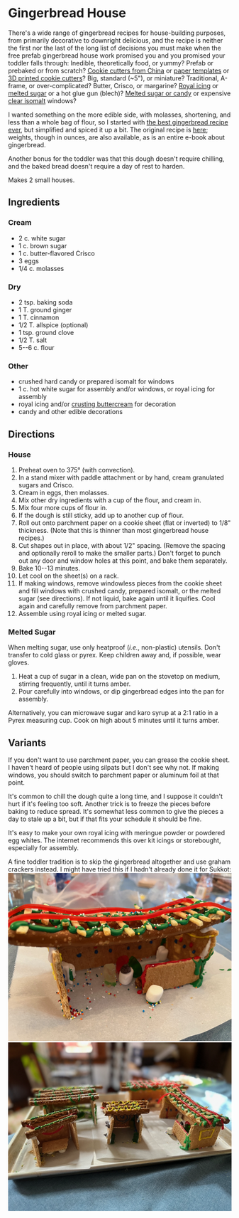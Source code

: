 [KitchenAid]: ../indices/kitchenAid.html
[photographed]: ../indices/photographed.html

# Gingerbread House

There's a wide range of gingerbread recipes for house-building purposes, from primarily decorative to downright delicious, and the recipe is neither the first nor the last of the long list of decisions you must make when the free prefab gingerbread house work promised you and you promised your toddler falls through: Inedible, theoretically food, or yummy?  Prefab or prebaked or from scratch? [Cookie cutters from China](https://www.michaels.com/product/gingerbread-house-cookie-cutter-set-by-celebrate-it-10724090) or [paper templates](https://sallysbakingaddiction.com/wp-content/uploads/2018/12/Sallys-Baking-Recipes-Gingerbread-House-Template.pdf) or [3D printed cookie cutters](https://www.thingiverse.com/thing:5964496)?  Big, standard (~5"), or miniature?  Traditional, A-frame, or over-complicated?  Butter, Crisco, or margarine?  [Royal icing](https://sallysbakingaddiction.com/royal-icing/) or [melted sugar](https://www.instagram.com/reel/C0rNjZbOVbz/) or a hot glue gun (blech)?  [Melted sugar or candy](https://www.allmomdoes.com/blog/3-ways-to-make-gingerbread-house-windows-no-candy-thermometer-required/) or expensive [clear isomalt](https://sugargeekshow.com/recipe/isomalt-recipe/) windows?

I wanted something on the more edible side, with molasses, shortening, and less than a whole bag of flour, so I started with [the best gingerbread recipe ever](https://tikkido.com/blog/BEST-gingerbread-house-recipe-free-printable-templates), but simplified and spiced it up a bit.  The original recipe is [here](https://tikkido.com/sites/default/files/PDF-gingerbread-house-recipe.pdf); weights, though in ounces, are also available, as is an entire e-book about gingerbread.

Another bonus for the toddler was that this dough doesn't require chilling, and the baked bread doesn't require a day of rest to harden.

Makes 2 small houses.

## Ingredients

### Cream

* 2 c. white sugar
* 1 c. brown sugar
* 1 c. butter-flavored Crisco
* 3 eggs
* 1/4 c. molasses

### Dry

* 2 tsp. baking soda
* 1 T. ground ginger
* 1 T. cinnamon
* 1/2 T. allspice (optional)
* 1 tsp. ground clove
* 1/2 T. salt
* 5--6 c. flour

### Other

* crushed hard candy or prepared isomalt for windows
* 1 c. hot white sugar for assembly and/or windows, or royal icing for assembly
* royal icing and/or [crusting buttercream](https://sallysbakingaddiction.com/gingerbread-house/#tasty-recipes-66571) for decoration
* candy and other edible decorations

## Directions

### House

1. Preheat oven to 375° (with convection).
2. In a stand mixer with paddle attachment or by hand, cream granulated sugars and Crisco.
3. Cream in eggs, then molasses.
4. Mix other dry ingredients with a cup of the flour, and cream in. 
5. Mix four more cups of flour in.
6. If the dough is still sticky, add up to another cup of flour.
7. Roll out onto parchment paper on a cookie sheet (flat or inverted) to 1/8" thickness.  (Note that this is thinner than most gingerbread house recipes.)
8. Cut shapes out in place, with about 1/2" spacing.  (Remove the spacing and optionally reroll to make the smaller parts.)  Don't forget to punch out any door and window holes at this point, and bake them separately.
9. Bake 10--13 minutes.
10. Let cool on the sheet(s) on a rack.
11. If making windows, remove windowless pieces from the cookie sheet and fill windows with crushed candy, prepared isomalt, or the melted sugar (see directions).  If not liquid, bake again until it liquifies.  Cool again and carefully remove from parchment paper.
12. Assemble using royal icing or melted sugar.

### Melted Sugar

When melting sugar, use only heatproof (*i.e.*, non-plastic) utensils.  Don't transfer to cold glass or pyrex.  Keep children away and, if possible, wear gloves.

1. Heat a cup of sugar in a clean, wide pan on the stovetop on medium, stirring frequently, until it turns amber.  
2. Pour carefully into windows, or dip gingerbread edges into the pan for assembly.

Alternatively, you can microwave sugar and karo syrup at a 2:1 ratio in a Pyrex measuring cup.  Cook on high about 5 minutes until it turns amber.

## Variants

If you don't want to use parchment paper, you can grease the cookie sheet.  I haven't heard of people using silpats but I don't see why not.  If making windows, you should switch to parchment paper or aluminum foil at that point.

It's common to chill the dough quite a long time, and I suppose it couldn't hurt if it's feeling too soft.  Another trick is to freeze the pieces before baking to reduce spread.  It's somewhat less common to give the pieces a day to stale up a bit, but if that fits your schedule it should be fine.

It's easy to make your own royal icing with meringue powder or powdered egg whites.  The internet recommends this over kit icings or storebought, especially for assembly.

A fine toddler tradition is to skip the gingerbread altogether and use graham crackers instead.  I might have tried this if I hadn't already done it for Sukkot:  ![graham cracker sukkah](../images/sukkot1.png)   ![graham cracker sukkot](../images/sukkot3.png) 
